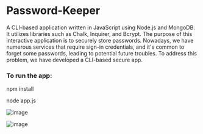 # Password-Keeper
<p>A CLI-based application written in JavaScript using Node.js and MongoDB. It utilizes libraries such as Chalk, Inquirer, and Bcrypt. The purpose of this interactive application is to securely store passwords. Nowadays, we have numerous services that require sign-in credentials, and it's common to forget some passwords, leading to potential future troubles. To address this problem, we have developed a CLI-based secure app.</p>

<h3>To run the app: </h3>
<p>npm install</p>
<p>node app.js</p>


![image](https://github.com/lata-11/Password-Keeper/assets/103296906/d1f66d19-66cc-4c56-b76e-f5f72f9feead)


![image](https://github.com/lata-11/Password-Keeper/assets/103296906/828256df-3154-45c7-b4bd-569c7ce7bfd3)
